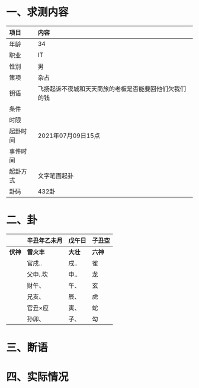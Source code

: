 # 一、求测内容
|项目|内容|
|:-|:-|
|年龄|34|
|职业|IT|
|性别|男|
|策项|杂占|
|钥语|飞扬起诉不夜城和天天商旅的老板是否能要回他们欠我们的钱|
|条件||
|时限||
|起卦时间|2021年07月09日15点|
|事件时间||
|起卦方式|文字笔画起卦|
|卦码|432卦|

# 二、卦
||辛丑年乙未月|戊午日|子丑空|
|:-|:-|:-|:-|
|**伏神**|**雷火丰**|**大壮**|**六神**|
||官戌..|戌..|雀|
||父申..坎|申..|龙|
||财午、|午、|玄|
||兄亥、|辰、|虎|
||官丑×应|寅、|蛇|
||孙卯、|子、|勾|


# 三、断语

# 四、实际情况